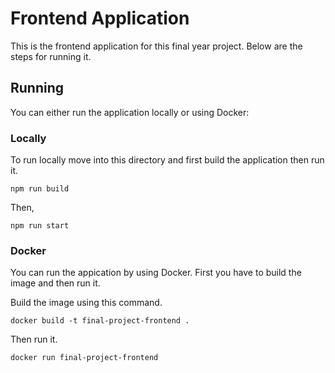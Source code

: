 # Frontend Application

This is the frontend application for this final year project. Below are the steps for running it.

## Running

You can either run the application locally or using Docker:

### Locally

To run locally move into this directory and first build the application then run it. 

```
npm run build
```

Then,

```
npm run start
```

### Docker

You can run the appication by using Docker. First you have to build the image and then run it. 


Build the image using this command.

```
docker build -t final-project-frontend .
```

Then run it.

```
docker run final-project-frontend
```
